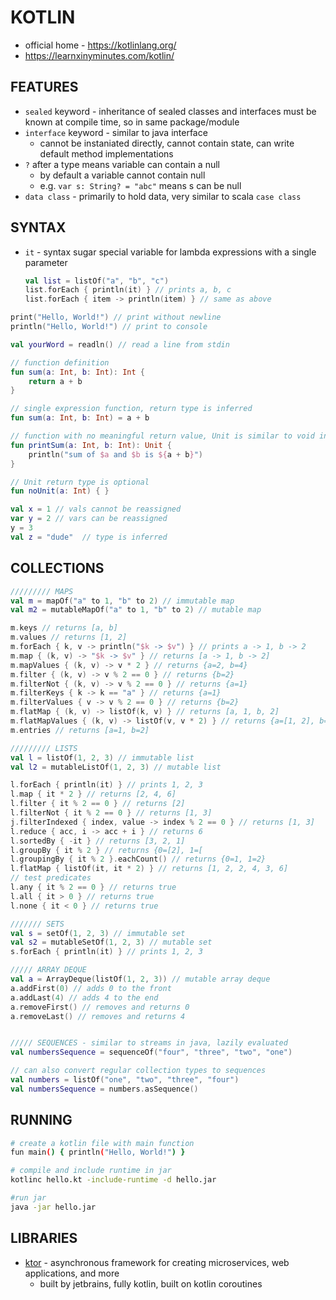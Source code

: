 # KOTLIN
- official home - https://kotlinlang.org/
- https://learnxinyminutes.com/kotlin/

## FEATURES
- `sealed` keyword - inheritance of sealed classes and interfaces must be known at compile time, so in same package/module
- `interface` keyword - similar to java interface
    - cannot be instaniated directly, cannot contain state, can write default method implementations
- `?` after a type means variable can contain a null
    - by default a variable cannot contain null
    - e.g. `var s: String? = "abc"` means s can be null
- `data class` - primarily to hold data, very similar to scala `case class`

## SYNTAX
- `it` - syntax sugar special variable for lambda expressions with a single parameter
    ```kotlin
    val list = listOf("a", "b", "c")
    list.forEach { println(it) } // prints a, b, c
    list.forEach { item -> println(item) } // same as above
    ```
```kotlin
print("Hello, World!") // print without newline
println("Hello, World!") // print to console

val yourWord = readln() // read a line from stdin

// function definition
fun sum(a: Int, b: Int): Int {
    return a + b
}

// single expression function, return type is inferred
fun sum(a: Int, b: Int) = a + b

// function with no meaningful return value, Unit is similar to void in Java/C++
fun printSum(a: Int, b: Int): Unit {
    println("sum of $a and $b is ${a + b}")
}

// Unit return type is optional
fun noUnit(a: Int) { }

val x = 1 // vals cannot be reassigned
var y = 2 // vars can be reassigned
y = 3
val z = "dude"  // type is inferred
```

## COLLECTIONS
```kotlin
///////// MAPS
val m = mapOf("a" to 1, "b" to 2) // immutable map
val m2 = mutableMapOf("a" to 1, "b" to 2) // mutable map

m.keys // returns [a, b]
m.values // returns [1, 2]
m.forEach { k, v -> println("$k -> $v") } // prints a -> 1, b -> 2
m.map { (k, v) -> "$k -> $v" } // returns [a -> 1, b -> 2]
m.mapValues { (k, v) -> v * 2 } // returns {a=2, b=4}
m.filter { (k, v) -> v % 2 == 0 } // returns {b=2}
m.filterNot { (k, v) -> v % 2 == 0 } // returns {a=1}
m.filterKeys { k -> k == "a" } // returns {a=1}
m.filterValues { v -> v % 2 == 0 } // returns {b=2}
m.flatMap { (k, v) -> listOf(k, v) } // returns [a, 1, b, 2]
m.flatMapValues { (k, v) -> listOf(v, v * 2) } // returns {a=[1, 2], b=[2, 4]}
m.entries // returns [a=1, b=2]

///////// LISTS
val l = listOf(1, 2, 3) // immutable list
val l2 = mutableListOf(1, 2, 3) // mutable list

l.forEach { println(it) } // prints 1, 2, 3
l.map { it * 2 } // returns [2, 4, 6]
l.filter { it % 2 == 0 } // returns [2]
l.filterNot { it % 2 == 0 } // returns [1, 3]
j.filterIndexed { index, value -> index % 2 == 0 } // returns [1, 3]
l.reduce { acc, i -> acc + i } // returns 6
l.sortedBy { -it } // returns [3, 2, 1]
l.groupBy { it % 2 } // returns {0=[2], 1=[
l.groupingBy { it % 2 }.eachCount() // returns {0=1, 1=2}
l.flatMap { listOf(it, it * 2) } // returns [1, 2, 2, 4, 3, 6]
// test predicates
l.any { it % 2 == 0 } // returns true
l.all { it > 0 } // returns true
l.none { it < 0 } // returns true

/////// SETS
val s = setOf(1, 2, 3) // immutable set
val s2 = mutableSetOf(1, 2, 3) // mutable set
s.forEach { println(it) } // prints 1, 2, 3

///// ARRAY DEQUE
val a = ArrayDeque(listOf(1, 2, 3)) // mutable array deque
a.addFirst(0) // adds 0 to the front
a.addLast(4) // adds 4 to the end
a.removeFirst() // removes and returns 0
a.removeLast() // removes and returns 4


///// SEQUENCES - similar to streams in java, lazily evaluated
val numbersSequence = sequenceOf("four", "three", "two", "one")

// can also convert regular collection types to sequences
val numbers = listOf("one", "two", "three", "four")
val numbersSequence = numbers.asSequence()
```

## RUNNING
```sh
# create a kotlin file with main function
fun main() { println("Hello, World!") }

# compile and include runtime in jar
kotlinc hello.kt -include-runtime -d hello.jar

#run jar
java -jar hello.jar
```

## LIBRARIES
- [ktor](https://ktor.io/) - asynchronous framework for creating microservices, web applications, and more
    - built by jetbrains, fully kotlin, built on kotlin coroutines
